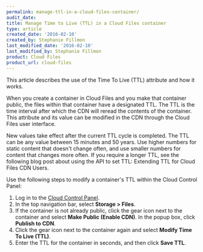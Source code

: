 ```yaml
---
permalink: manage-ttl-in-a-cloud-files-container/
audit_date:
title: Manage Time to Live (TTL) in a Cloud Files container
type: article
created_date: '2016-02-10'
created_by: Stephanie Fillmon
last_modified_date: '2016-02-10'
last_modified_by: Stephanie Fillmon
product: Cloud Files
product_url: cloud-files
---
```


This article describes the use of the Time To Live (TTL) attribute and
how it works.

When you create a container in Cloud Files and you make that container
public, the files within that container have a designated TTL. The TTL
is the time interval after which the CDN will reread the contents of the
container. This attribute and its value can be modified in the CDN
through the Cloud Files user interface.

New values take effect after the current TTL cycle is completed. The TTL
can be any value between 15 minutes and 50 years. Use higher numbers for
static content that doesn't change often, and use smaller numbers for
content that changes more often. If you require a longer TTL, see the
following blog post about using the API to set TTL: Extending TTL for
Cloud Files CDN Users.

Use the following steps to modify a container's TTL within the Cloud
Control Panel:

1.  Log in to the [Cloud Control Panel](https://mycloud.rackspace.com).
2.  In the top navigation bar, select **Storage > Files**.
3.  If the container is not already public, click the gear icon next to
    the container and select **Make Public (Enable CDN)**. In the popup
    box, click **Publish to CDN**.
4.  Click the gear icon next to the container again and select **Modify
    Time To Live (TTL)**.
5.  Enter the TTL for the container in seconds, and then click **Save
    TTL**.

